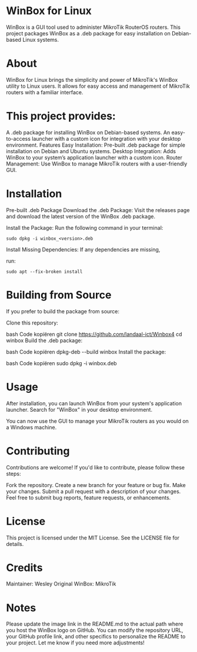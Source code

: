 # WinBox for Linux

WinBox is a GUI tool used to administer MikroTik RouterOS routers. This project packages WinBox as a .deb package for easy installation on Debian-based Linux systems.


# About
WinBox for Linux brings the simplicity and power of MikroTik's WinBox utility to Linux users. It allows for easy access and management of MikroTik routers with a familiar interface.

# This project provides:

A .deb package for installing WinBox on Debian-based systems.
An easy-to-access launcher with a custom icon for integration with your desktop environment.
Features
Easy Installation: Pre-built .deb package for simple installation on Debian and Ubuntu systems.
Desktop Integration: Adds WinBox to your system’s application launcher with a custom icon.
Router Management: Use WinBox to manage MikroTik routers with a user-friendly GUI.

# Installation
Pre-built .deb Package
Download the .deb Package: Visit the releases page and download the latest version of the WinBox .deb package.

Install the Package: Run the following command in your terminal:

```
sudo dpkg -i winbox_<version>.deb
```
Install Missing Dependencies: If any dependencies are missing, 

run:

```
sudo apt --fix-broken install
```

# Building from Source
If you prefer to build the package from source:

Clone this repository:

bash
Code kopiëren
git clone https://github.com/landaal-ict/Winbox4
cd winbox
Build the .deb package:

bash
Code kopiëren
dpkg-deb --build winbox
Install the package:

bash
Code kopiëren
sudo dpkg -i winbox.deb

# Usage
After installation, you can launch WinBox from your system's application launcher. Search for "WinBox" in your desktop environment.


You can now use the GUI to manage your MikroTik routers as you would on a Windows machine.

# Contributing
Contributions are welcome! If you'd like to contribute, please follow these steps:

Fork the repository.
Create a new branch for your feature or bug fix.
Make your changes.
Submit a pull request with a description of your changes.
Feel free to submit bug reports, feature requests, or enhancements.

# License
This project is licensed under the MIT License. See the LICENSE file for details.

# Credits
Maintainer: Wesley
Original WinBox: MikroTik

# Notes
Please update the image link in the README.md to the actual path where you host the WinBox logo on GitHub.
You can modify the repository URL, your GitHub profile link, and other specifics to personalize the README to your project.
Let me know if you need more adjustments!